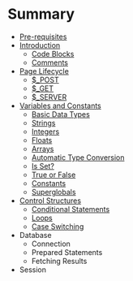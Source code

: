 # Summary

* [Pre-requisites](pre-requisites.md)
* [Introduction](README.md)
  * [Code Blocks](whitespace.md)
  * [Comments](comments.md)
* [Page Lifecycle](page-lifecycle.md)
  * [$\_POST](page-lifecycle/dollar_post.md)
  * [$\_GET](page-lifecycle/dollar_get.md)
  * [$\_SERVER](page-lifecycle/dollar_server.md)
* [Variables and Constants](variables-and-constants.md)
  * [Basic Data Types](variables-and-constants/basic-data-types.md)
  * [Strings](variables-and-constants/strings.md)
  * [Integers](variables-and-constants/integers.md)
  * [Floats](variables-and-constants/floats.md)
  * [Arrays](variables-and-constants/arrays.md)
  * [Automatic Type Conversion](variables-and-constants/automatic-type-conversion.md)
  * [Is Set?](variables-and-constants/is-set.md)
  * [True or False](variables-and-constants/true-or-false.md)
  * [Constants](variables-and-constants/constants.md)
  * [Superglobals](variables-and-constants/superglobals.md)
* [Control Structures](chapter1.md)
  * [Conditional Statements](chapter1/if.md)
  * [Loops](chapter1/while.md)
  * [Case Switching](chapter1/switch.md)
* Database
  * Connection
  * Prepared Statements
  * Fetching Results
* Session

